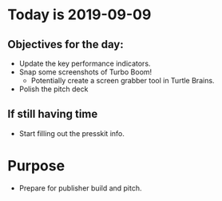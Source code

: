 # Today is 2019-09-09

## Objectives for the day:

- Update the key performance indicators.
- Snap some screenshots of Turbo Boom!
  - Potentially create a screen grabber tool in Turtle Brains.
- Polish the pitch deck

## If still having time
- Start filling out the presskit info.

# Purpose

- Prepare for publisher build and pitch.

